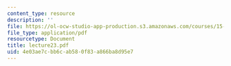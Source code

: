 ```yaml
---
content_type: resource
description: ''
file: https://ol-ocw-studio-app-production.s3.amazonaws.com/courses/15-565j-integrating-esystems-global-information-systems-spring-2002/4e03ae7cbb6cab580f83a866ba8d95e7_lecture23.pdf
file_type: application/pdf
resourcetype: Document
title: lecture23.pdf
uid: 4e03ae7c-bb6c-ab58-0f83-a866ba8d95e7
---
```

